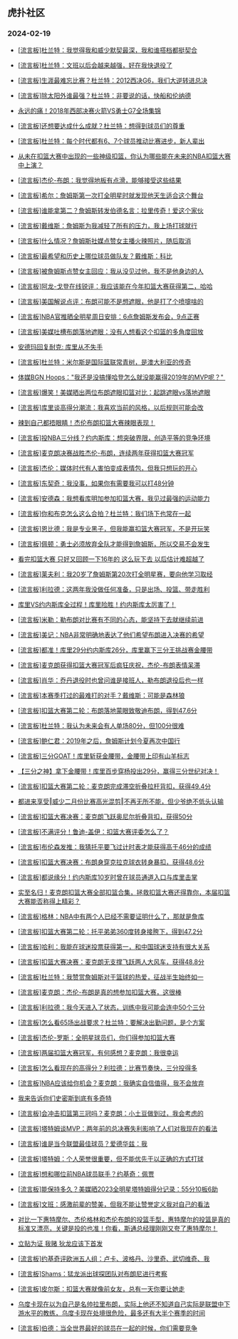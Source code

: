 ## 虎扑社区 
### 2024-02-19

+ [[流言板]杜兰特：我觉得我和威少默契最深，我和谁搭档都挺契合](https://bbs.hupu.com/624854111.html)

+ [[流言板]杜兰特：文班以后会越来越强，好在我快退役了](https://bbs.hupu.com/624854191.html)

+ [[流言板]生涯最难忘比赛？杜兰特：2012西决G6，我们大逆转进总决](https://bbs.hupu.com/624853950.html)

+ [[流言板]除太阳外谁最强？杜兰特：非要说的话，快船和伦纳德](https://bbs.hupu.com/624854445.html)

+ [永远的痛！2018年西部决赛火箭VS勇士G7全场集锦](https://bbs.hupu.com/624852305.html)

+ [[流言板]还想要达成什么成就？杜兰特：想得到球员们的尊重](https://bbs.hupu.com/624854357.html)

+ [[流言板]杜兰特：每个时代都有6、7个球员推动比赛进步，新人辈出](https://bbs.hupu.com/624853895.html)

+ [从未在扣篮大赛中出现的一些神级扣篮，你认为哪些能在未来的NBA扣篮大赛中上演？](https://bbs.hupu.com/624850271.html)

+ [[流言板]杰伦-布朗：我觉得地板有点滑，能够接受这些结果](https://bbs.hupu.com/624854685.html)

+ [[流言板]希尔：詹姆斯第一次打全明星时就发现他天生适合这个舞台](https://bbs.hupu.com/624853613.html)

+ [[流言板]谁能拿第二？詹姆斯转发伯德名言：拉里传奇！爱这个家伙](https://bbs.hupu.com/624850357.html)

+ [[流言板]戴维斯：詹姆斯为我减轻了所有的压力，我上场打球就行](https://bbs.hupu.com/624850135.html)

+ [[流言板]什么情况？詹姆斯社媒点赞女主播火辣照片，随后取消](https://bbs.hupu.com/624849279.html)

+ [[流言板]最希望和历史上哪位球员做队友？戴维斯：科比](https://bbs.hupu.com/624849745.html)

+ [[流言板]被詹姆斯点赞女主回应：我从没见过他，我不是他身边的人](https://bbs.hupu.com/624849594.html)

+ [[流言板]阿龙-戈登在线锐评：我应该能在今年扣篮大赛获得第二，哈哈](https://bbs.hupu.com/624849607.html)

+ [[流言板]美国解说点评：布朗可能不是想遮眼，他是打了个喷嚏啥的](https://bbs.hupu.com/624849873.html)

+ [[流言板]NBA官推晒全明星周日安排：6点詹姆斯发布会，9点正赛](https://bbs.hupu.com/624855143.html)

+ [[流言板]美媒吐槽布朗落地遮眼：没有人想看这个扣篮的多角度回放](https://bbs.hupu.com/624849257.html)

+ [安德玛回复耐克: 库里从不失手](https://bbs.hupu.com/624849597.html)

+ [[流言板]杜兰特：米尔斯是国际篮联常青树，是澳大利亚的传奇](https://bbs.hupu.com/624854284.html)

+ [体媒BGN Hoops："我还是没搞懂哈登怎么就没能赢得2019年的MVP呢？"  ​](https://bbs.hupu.com/624852327.html)

+ [[流言板]爆笑！美媒晒出两位布朗遮眼扣篮对比：起跳遮眼vs落地遮眼](https://bbs.hupu.com/624848915.html)

+ [[流言板]库里谈高得分潮流：我喜欢当前的风格，以后规则可能会改](https://bbs.hupu.com/624851819.html)

+ [辣到自己都捂眼睛！杰伦布朗扣篮大赛辣眼表现！](https://bbs.hupu.com/624848773.html)

+ [[流言板]投NBA三分线？约内斯库：想突破界限，创造平等的竞争环境](https://bbs.hupu.com/624849456.html)

+ [[流言板]麦克朗决赛战胜杰伦-布朗，连续两年获得扣篮大赛冠军](https://bbs.hupu.com/624847894.html)

+ [[流言板]杰伦：媒体时代有人害怕变成表情包，但我只想玩的开心](https://bbs.hupu.com/624848816.html)

+ [[流言板]东契奇：我没事，如果你有需要我可以打48分钟](https://bbs.hupu.com/624850763.html)

+ [[流言板]安德森：我想看库明加参加扣篮大赛，我见过最强的运动能力](https://bbs.hupu.com/624849835.html)

+ [[流言板]你和布克怎么这么合拍？杜兰特：我们场下也常在一起](https://bbs.hupu.com/624853995.html)

+ [[流言板]恩比德：我是专业黑子，但我能赢扣篮大赛冠军，不是开玩笑](https://bbs.hupu.com/624847903.html)

+ [[流言板]佩顿：勇士必须放弃全队才能得到詹姆斯，所以交易不会发生](https://bbs.hupu.com/624849611.html)

+ [看完扣篮大赛 只好又回顾一下16年的 这么玩下去 以后估计难超越了](https://bbs.hupu.com/624848152.html)

+ [[流言板]莱夫利：我20岁了詹姆斯第20次打全明星赛，要向他学习取经](https://bbs.hupu.com/624855051.html)

+ [[流言板]利拉德：这两年我没做任何准备，只是出场、投篮、带走胜利](https://bbs.hupu.com/624849096.html)

+ [库里VS约内斯库全过程！库里险胜！约内斯库太厉害了！](https://bbs.hupu.com/624848469.html)

+ [[流言板]米勒：勒布朗对比赛有不同的心态，能坚持下去就继续前进](https://bbs.hupu.com/624854745.html)

+ [[流言板]美记：NBA非常明确地表达了他们希望布朗进入决赛的希望](https://bbs.hupu.com/624847772.html)

+ [[流言板]都准！库里29分约内斯库26分，库里赢下三分王挑战赛金腰带](https://bbs.hupu.com/624847058.html)

+ [[流言板]麦克朗获得扣篮大赛冠军后疯狂庆祝，杰伦-布朗表情呆滞](https://bbs.hupu.com/624847986.html)

+ [[流言板]肖华：乔丹退役时也曾问谁是接班人，勒布朗退役后也一样](https://bbs.hupu.com/624848846.html)

+ [[流言板]本赛季打过的最难打的对手？戴维斯：可能是森林狼](https://bbs.hupu.com/624849369.html)

+ [[流言板]扣篮大赛第二轮：布朗落地蒙眼致敬迪布朗，得到47.6分](https://bbs.hupu.com/624847585.html)

+ [[流言板]杜兰特：我认为未来会有人单场80分，但100分很难](https://bbs.hupu.com/624853839.html)

+ [[流言板]鲍仁君：2019年之后，詹姆斯计划今夏再次中国行](https://bbs.hupu.com/624846260.html)

+ [[流言板]三分GOAT！库里斩获金腰带，金腰带上印有山羊标志](https://bbs.hupu.com/624847346.html)

+ [【三分之神】拿下金腰带！库里百步穿杨投出29分，赢得三分世纪对决！](https://bbs.hupu.com/624847378.html)

+ [[流言板]扣篮大赛第二轮：麦克朗完成滞空折叠拉杆背扣，获得49.4分](https://bbs.hupu.com/624847559.html)

+ [都进来享受‖威少二月份比赛高光混剪‖不再无所不能，但少爷绝不低头认输](https://bbs.hupu.com/624853025.html)

+ [[流言板]扣篮大赛决赛：麦克朗飞跃奥尼尔折叠背扣，获得50分](https://bbs.hupu.com/624847892.html)

+ [[流言板]不满评分！鲁迪-盖伊：扣篮大赛评委怎么了？](https://bbs.hupu.com/624847618.html)

+ [[流言板]布伦森发推：我猜托平要飞过计时表才能获得高于46分的成绩](https://bbs.hupu.com/624849178.html)

+ [[流言板]扣篮大赛决赛：布朗身穿克拉克球衣转身暴扣，获得48.6分](https://bbs.hupu.com/624847780.html)

+ [[流言板]都说缘分！约内斯库10岁时曾在球员通道入口与库里击掌](https://bbs.hupu.com/624847320.html)

+ [实至名归！麦克朗扣篮大赛全部扣篮合集，拯救扣篮大赛还得靠你，本届扣篮大赛能否称得上精彩？](https://bbs.hupu.com/624848711.html)

+ [[流言板]格林：NBA中有两个人已经不需要证明什么了，那就是詹库](https://bbs.hupu.com/624846670.html)

+ [[流言板]扣篮大赛第二轮：托平弟弟360度转身接胯下，得到47.2分](https://bbs.hupu.com/624847532.html)

+ [[流言板]哈利：我能在球迷投票获得第一，和中国球迷支持有很大关系](https://bbs.hupu.com/624846723.html)

+ [[流言板]扣篮大赛决赛：麦克朗无支撑飞跃两人大风车，获得48.8分](https://bbs.hupu.com/624847793.html)

+ [[流言板]杜兰特：我赞赏詹姆斯对于篮球的热爱，征战半生始终如一](https://bbs.hupu.com/624855268.html)

+ [[流言板]麦克朗：杰伦-布朗是真的想参加扣篮大赛，这很棒](https://bbs.hupu.com/624855482.html)

+ [[流言板]利拉德：我今天进入了状态，训练中我可能会连中50个三分](https://bbs.hupu.com/624855295.html)

+ [[流言板]怎么看65场出战要求？杜兰特：要解决出勤问题，是个方案](https://bbs.hupu.com/624854409.html)

+ [[流言板]杰伦-罗斯：全明星球员们，你们得参加扣篮大赛](https://bbs.hupu.com/624855157.html)

+ [[流言板]两届扣篮大赛冠军，有何感想？麦克朗：我很幸运](https://bbs.hupu.com/624855399.html)

+ [[流言板]怎么看现在的高得分？利拉德：比赛节奏快，三分投得多](https://bbs.hupu.com/624855258.html)

+ [[流言板]NBA应该给你机会？麦克朗：我确实自信值得，我不会放弃](https://bbs.hupu.com/624855371.html)

+ [我来告诉你们史密斯到底有多奇特](https://bbs.hupu.com/624854538.html)

+ [[流言板]会冲击扣篮第三冠吗？麦克朗：小土豆做到过，我会考虑的](https://bbs.hupu.com/624855424.html)

+ [[流言板]塔特姆谈MVP：两年前的总决赛失利影响了人们对我现在的看法](https://bbs.hupu.com/624855905.html)

+ [[流言板]谁是当今联盟最佳球员？爱德华兹：我](https://bbs.hupu.com/624855947.html)

+ [[流言板]塔特姆：个人荣誉很重要，但不能优先于以正确的方式打球](https://bbs.hupu.com/624855797.html)

+ [[流言板]想和哪位前NBA球员联手？约基奇：佩贾](https://bbs.hupu.com/624855975.html)

+ [[流言板]能保持多久？美媒晒2023全明星塔特姆得分记录：55分10板6助](https://bbs.hupu.com/624856191.html)

+ [[流言板]文班：感激前辈的赞美，但我不能让赞誉定义我对自己的看法](https://bbs.hupu.com/624856050.html)

+ [对比一下惠特摩尔、杰伦格林和杰伦布朗的投篮手型，惠特摩尔的投篮是真的标准又漂亮，关键是投的也准！你看，斯通总经理刚刚又夸了惠特摩尔！](https://bbs.hupu.com/624854028.html)

+ [立贴为证 我赌 狄龙应该下首发](https://bbs.hupu.com/624854553.html)

+ [[流言板]约基奇评欧洲五人组：卢卡、波格丹、沙里奇、武切维奇、我](https://bbs.hupu.com/624856763.html)

+ [[流言板]Shams：猛龙派出球探团队对布朗尼进行考察](https://bbs.hupu.com/624856928.html)

+ [[流言板]皮尔斯：扣篮大赛就像前女友，总有一天你要让她走](https://bbs.hupu.com/624856808.html)

+ [乌度卡现在以为自己是名帅拉里布朗，实际上他还不知道自己实际是联盟中下游水平的教练，乌度卡现在处境很危险，最多还有大半个赛季的时间](https://bbs.hupu.com/624854598.html)

+ [[流言板]伯德：当全世界最好的球员在一起的时候，你们需要竞争](https://bbs.hupu.com/624856730.html)

